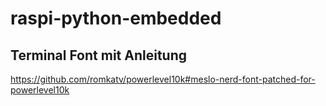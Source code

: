 # raspi-python-embedded


## Terminal Font mit Anleitung
https://github.com/romkatv/powerlevel10k#meslo-nerd-font-patched-for-powerlevel10k
